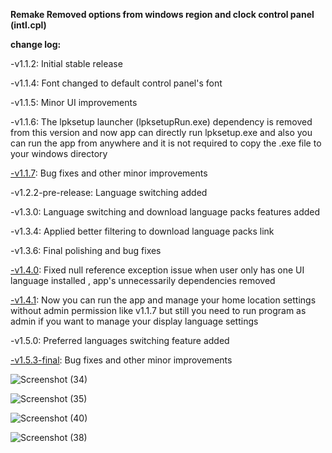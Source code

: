 **Remake Removed options from windows region and clock control panel (intl.cpl)**

**change log:**

-v1.1.2: Initial stable release

-v1.1.4: Font changed to default control panel's font

-v1.1.5: Minor UI improvements

-v1.1.6: The lpksetup launcher (lpksetupRun.exe) dependency is removed from this version and now app can directly run lpksetup.exe and also you can run the app from anywhere and it is not required to copy the .exe file to your windows directory

[-v1.1.7](https://github.com/MehranAkbarii/WindowsRegionAndLanguageRemake/releases/tag/v1.1.7): Bug fixes and other minor improvements

-v1.2.2-pre-release: Language switching added

-v1.3.0: Language switching and download language packs features added

-v1.3.4: Applied better filtering to download language packs link

-v1.3.6: Final polishing and bug fixes

[-v1.4.0](https://github.com/MehranAkbarii/WindowsRegionAndLanguageRemake/releases/tag/v1.4.0): Fixed null reference exception issue when user only has one UI language installed , app's unnecessarily dependencies removed

[-v1.4.1](https://github.com/MehranAkbarii/WindowsRegionAndLanguageRemake/releases/tag/v1.4.1): Now you can run the app and manage your home location settings without admin permission like v1.1.7 but still you need to run program as admin if you want to manage your display language settings

-v1.5.0: Preferred languages switching feature added

[-v1.5.3-final](https://github.com/MehranAkbarii/WindowsRegionAndLanguageRemake/releases/tag/v1.5.3): Bug fixes and other minor improvements

![Screenshot (34)](https://github.com/MehranAkbarii/WindowsRegionAndLanguageRemake/assets/133998536/5c6a522c-099d-414f-917b-881d2e2f09bd)

![Screenshot (35)](https://github.com/MehranAkbarii/WindowsRegionAndLanguageRemake/assets/133998536/17acac52-2aac-410a-95d6-d111f7610b67)

![Screenshot (40)](https://github.com/MehranAkbarii/WindowsRegionAndLanguageRemake/assets/133998536/9a0e5835-074f-4eb9-91cb-c038b99083d5)

![Screenshot (38)](https://github.com/MehranAkbarii/WindowsRegionAndLanguageRemake/assets/133998536/f4d3feeb-c391-48fb-ab27-ebc5a99a1ac0)
